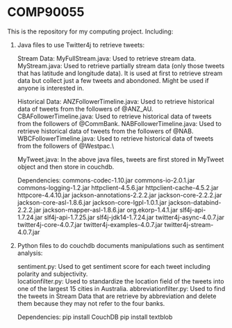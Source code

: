 # COMP90055

This is the repository for my computing project. Including:

1. Java files to use Twitter4j to retrieve tweets:
       
   Stream Data:
        MyFullStream.java: Used to retrieve stream data.
	      MyStream.java: Used to retrieve partially stream data (only those tweets that has latitude and longitude data). It is used at               first to retrieve stream data but collect just a few tweets and abondoned. Might be used if anyone is interested in.

   Historical Data:
	      ANZFollowerTimeline.java: Used to retrieve historical data of tweets from the followers of @ANZ_AU.
	      CBAFollowerTimeline.java: Used to retrieve historical data of tweets from the followers of @CommBank.
	      NABFollowerTimeline.java: Used to retrieve historical data of tweets from the followers of @NAB.
	      WBCFollowerTimeline.java: Used to retrieve historical data of tweets from the followers of @Westpac.\
        
	 MyTweet.java: In the above java files, tweets are first stored in MyTweet object and then store in couchdb.

   Dependencies:
	      commons-codec-1.10.jar
        commons-io-2.0.1.jar
        commons-logging-1.2.jar
        httpclient-4.5.6.jar
        httpclient-cache-4.5.2.jar
        httpcore-4.4.10.jar
        jackson-annotations-2.2.2.jar
        jackson-core-2.2.2.jar
        jackson-core-asl-1.8.6.jar
        jackson-core-lgpl-1.0.1.jar
        jackson-databind-2.2.2.jar
        jackson-mapper-asl-1.8.6.jar
        org.ekorp-1.4.1.jar
        slf4j-api-1.7.24.jar
        slf4j-api-1.7.25.jar
        slf4j-jdk14-1.7.24.jar
        twitter4j-async-4.0.7.jar
        twitter4j-core-4.0.7.jar
        twitter4j-examples-4.0.7.jar
        twitter4j-stream-4.0.7.jar       
	
2. Python files to do couchdb documents manipulations such as sentiment analysis:
	
   sentiment.py: Used to get sentiment score for each tweet including polarity and subjectivity.   
   locationfilter.py: Used to standardize the location field of the tweets into one of the largest 15 cities in Australia.
   abbreviationfilter.py: Used to find the tweets in Stream Data that are retrieve by abbreviation and delete them because they may not        refer to the four banks.
   
   Dependencies:
        pip install CouchDB
        pip install textblob





